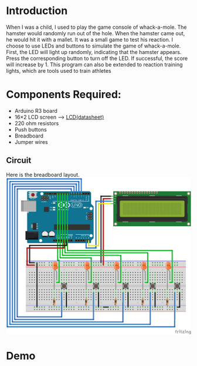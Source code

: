 # Introduction
When I was a child, I used to play the game console of whack-a-mole. The hamster would randomly run out of the hole. When the hamster came out, he would hit it with a mallet. It was a small game to test his reaction. I choose to use LEDs and buttons to simulate the game of whack-a-mole. First, the LED will light up randomly, indicating that the hamster appears. Press the corresponding button to turn off the LED. If successful, the score will increase by 1. This program can also be extended to reaction training lights, which are tools used to train athletes

# Components Required:

* Arduino R3 board
* 16×2 LCD screen   —>  [LCD(datasheet)](https://github.com/YuxiLu/ECE387-Midterm/files/8458166/16x2.LCD.Datasheet.pdf)
* 220 ohm resistors
* Push buttons
* Breadboard
* Jumper wires

## Circuit
Here is the breadboard layout. 
![circuit](https://github.com/YuxiLu/ECE387-Final-Projrct/blob/main/Circuit.png)

# Demo

